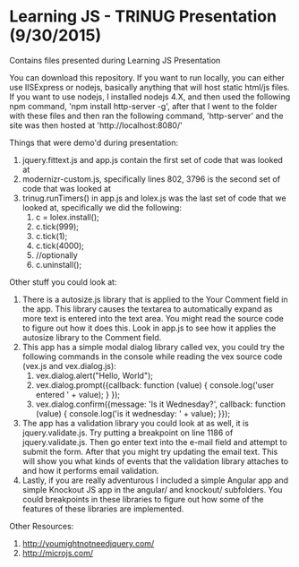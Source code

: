 # Learning JS - TRINUG Presentation (9/30/2015)

Contains files presented during Learning JS Presentation

You can download this repository. If you want to run locally, you can either use IISExpress or nodejs, basically anything that will host static html/js files. If you want to use nodejs, I installed nodejs 4.X, and then used the following npm command, 'npm install http-server -g', after that I went to the folder with these files and then ran the following command, 'http-server' and the site was then hosted at 'http://localhost:8080/'

Things that were demo'd during presentation:

1. jquery.fittext.js and app.js contain the first set of code that was looked at
2. modernizr-custom.js, specifically lines 802, 3796 is the second set of code that was looked at
3. trinug.runTimers() in app.js and lolex.js was the last set of code that we looked at, specifically we did the following:
   1. c = lolex.install();
   2. c.tick(999);
   3. c.tick(1);
   4. c.tick(4000);
   5. //optionally
   6. c.uninstall();
 
Other stuff you could look at:

1. There is a autosize.js library that is applied to the Your Comment field in the app. This library causes the textarea to automatically expand as more text is entered into the text area. You might read the source code to figure out how it does this. Look in app.js to see how it applies the autosize library to the Comment field.
2. This app has a simple modal dialog library called vex, you could try the following commands in the console while reading the vex source code (vex.js and vex.dialog.js):
    1. vex.dialog.alert("Hello, World");
    2. vex.dialog.prompt({callback: function (value) { console.log('user entered ' + value); } });
    3. vex.dialog.confirm({message: 'Is it Wednesday?', callback: function (value) { console.log('is it wednesday: ' + value); }});
3. The app has a validation library you could look at as well, it is jquery.validate.js. Try putting a breakpoint on line 1186 of jquery.validate.js. Then go enter text into the e-mail field and attempt to submit the form. After that you might try updating the email text. This will show you what kinds of events that the validation library attaches to and how it performs email validation.
4. Lastly, if you are really adventurous I included a simple Angular app and simple Knockout JS app in the angular/ and knockout/ subfolders. You could breakpoints in these libraries to figure out how some of the features of these libraries are implemented.

Other Resources:

1. http://youmightnotneedjquery.com/
2. http://microjs.com/
